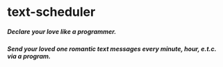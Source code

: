 # text-scheduler
##### Declare your love like a programmer.
##### Send your loved one romantic text messages every minute, hour, e.t.c. via a program.
